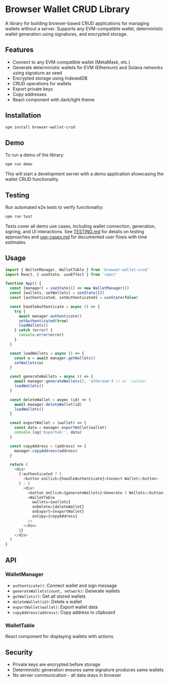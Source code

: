 # Browser Wallet CRUD Library

A library for building browser-based CRUD applications for managing wallets without a server. Supports any EVM-compatible wallet, deterministic wallet generation using signatures, and encrypted storage.

## Features

- Connect to any EVM-compatible wallet (MetaMask, etc.)
- Generate deterministic wallets for EVM (Ethereum) and Solana networks using signature as seed
- Encrypted storage using IndexedDB
- CRUD operations for wallets
- Export private keys
- Copy addresses
- React component with dark/light theme

## Installation

```bash
npm install browser-wallet-crud
```

## Demo

To run a demo of the library:

```bash
npm run demo
```

This will start a development server with a demo application showcasing the wallet CRUD functionality.

## Testing

Run automated e2e tests to verify functionality:

```bash
npm run test
```

Tests cover all demo use cases, including wallet connection, generation, signing, and UI interactions. See [TESTING.md](TESTING.md) for details on testing approaches and [use-cases.md](use-cases.md) for documented user flows with time estimates.

## Usage

```typescript
import { WalletManager, WalletTable } from 'browser-wallet-crud'
import React, { useState, useEffect } from 'react'

function App() {
  const [manager] = useState(() => new WalletManager())
  const [wallets, setWallets] = useState([])
  const [authenticated, setAuthenticated] = useState(false)

  const handleAuthenticate = async () => {
    try {
      await manager.authenticate()
      setAuthenticated(true)
      loadWallets()
    } catch (error) {
      console.error(error)
    }
  }

  const loadWallets = async () => {
    const w = await manager.getWallets()
    setWallets(w)
  }

  const generateWallets = async () => {
    await manager.generateWallets(5, 'ethereum') // or 'solana'
    loadWallets()
  }

  const deleteWallet = async (id) => {
    await manager.deleteWallet(id)
    loadWallets()
  }

  const exportWallet = (wallet) => {
    const data = manager.exportWallet(wallet)
    console.log('Exported:', data)
  }

  const copyAddress = (address) => {
    manager.copyAddress(address)
  }

  return (
    <div>
      {!authenticated ? (
        <button onClick={handleAuthenticate}>Connect Wallet</button>
      ) : (
        <div>
          <button onClick={generateWallets}>Generate 5 Wallets</button>
          <WalletTable
            wallets={wallets}
            onDelete={deleteWallet}
            onExport={exportWallet}
            onCopy={copyAddress}
          />
        </div>
      )}
    </div>
  )
}
```

## API

### WalletManager

- `authenticate()`: Connect wallet and sign message
- `generateWallets(count, network)`: Generate wallets
- `getWallets()`: Get all stored wallets
- `deleteWallet(id)`: Delete a wallet
- `exportWallet(wallet)`: Export wallet data
- `copyAddress(address)`: Copy address to clipboard

### WalletTable

React component for displaying wallets with actions.

## Security

- Private keys are encrypted before storage
- Deterministic generation ensures same signature produces same wallets
- No server communication - all data stays in browser